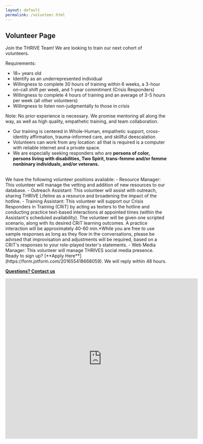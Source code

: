 ```yaml
---
layout: default
permalink: /volunteer.html
---
```


## Volunteer Page

Join the THRIVE Team! We are looking to train our next cohort of volunteers.

Requirements:
- 18+ years old
- Identify as an underrepresented individual
- Willingness to complete 30 hours of training within 6 weeks, a 3-hour on-call shift per week, and 1-year commitment (Crisis Responders)
- Willingness to complete 4 hours of training and an average of 3-5 hours per week (all other volunteers)
- Willingness to listen non-judgmentally to those in crisis


Note: No prior experience is necessary. We promise mentoring all along the way, as well as high quality, empathetic training, and team collaboration.
- Our training is centered in Whole-Human, empathetic support, cross-identity affirmation, trauma-informed care, and skillful deescalation 
- Volunteers can work from any location: all that is required is a computer with reliable internet and a private space. 
- We are especially seeking responders who are **persons of color, persons living with disabilities, Two Spirit, trans-femme and/or femme nonbinary individuals, and/or veterans.**

<br/>
We have the following volunteer positions available:
   - Resource Manager: This volunteer will manage the vetting and addition of new resources to our database. 
   - Outreach Assistant: This volunteer will assist with outreach, sharing THRIVE Lifeline as a resource and broadening the impact of the hotline. 
   - Training Assistant: This volunteer will support our Crisis Responders in Training (CRiT) by acting as texters to the hotline and conducting practice text-based interactions at appointed times (within the Assistant's scheduled availability). The volunteer will be given one scripted scenario, along with its desired CRiT learning outcomes. A practice interaction will be approximately 40-60 min.*While you are free to use sample responses as long as they flow in the conversations, please be advised that improvisation and adjustments will be required, based on a CRiT's responses to your role-played texter's statements. 
   - Web Media Manager: This volunteer will manage THRIVES social media presence. 

<br/>
Ready to sign up? [**Apply Here**](https://form.jotform.com/201655418668059). We will reply within 48 hours.


[**Questions? Contact us**](mailto:info@thrivelifeline.org)


<iframe src="https://docs.google.com/viewer?url=https://thrivelifeline.org/images/Volunteer_Thrive.pdf&embedded=true" style="width:600px; height:500px;" frameborder="0"></iframe>
